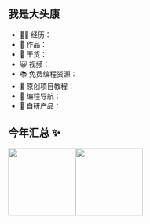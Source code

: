 ## 我是大头康 

- 👨‍💻 经历：
- 🏡 作品：
- 🌱 干货：
- 😺 视频：
- 📚 免费编程资源：
- 💬 原创项目教程：
- 👭 编程导航：
- 🤖 自研产品：


## 今年汇总 ✨

<img align="" height="137px" src="https://github-readme-stats.vercel.app/api?username=Shimiankang&hide_title=true&hide_border=true&show_icons=true&include_all_commits=true&line_height=21&bg_color=0,EC6C6C,FFD479,FFFC79,73FA79&theme=graywhite&locale=cn" /><img align="" height="137px" src="https://github-readme-stats.vercel.app/api/top-langs/?username=Shimiankang&hide_title=true&hide_border=true&layout=compact&bg_color=0,73FA79,73FDFF,D783FF&theme=graywhite&locale=cn" />
